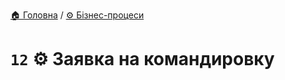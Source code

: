 ﻿[🏠 Головна](../../../README.MD) / [⚙️ Бізнес-процеси](../../README.MD) 

# `12` ⚙️ Заявка на командировку